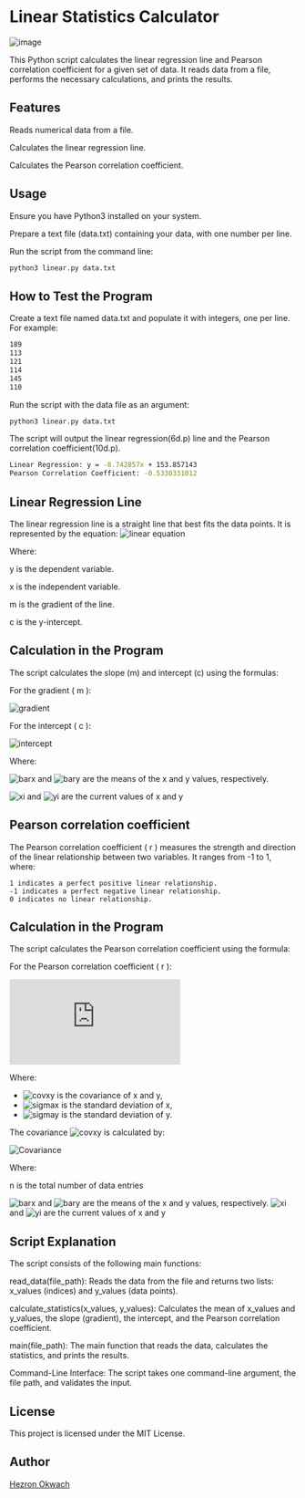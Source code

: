 # Linear Statistics Calculator
![image](https://images.prismic.io/turing/652ebbb1fbd9a45bcec81804_Linear_regression_algorithm_11zon_8506fa7116.webp?auto=format,compress)

This Python script calculates the linear regression line and Pearson correlation coefficient for a given set of data. It reads data from a file, performs the necessary calculations, and prints the results.
## Features

Reads numerical data from a file.

Calculates the linear regression line.

Calculates the Pearson correlation coefficient.

## Usage
Ensure you have Python3 installed on your system.

Prepare a text file (data.txt) containing your data, with one number per line.

 Run the script from the command line:
```bash
python3 linear.py data.txt
```
## How to Test the Program
Create a text file named data.txt and populate it with integers, one per line. For example:

```bash
189
113
121
114
145
110
```
Run the script with the data file as an argument:
```bash
python3 linear.py data.txt
```
The script will output the linear regression(6d.p) line and the Pearson correlation coefficient(10d.p).
```bash
Linear Regression: y = -8.742857x + 153.857143
Pearson Correlation Coefficient: -0.5330331012
```

## Linear Regression Line

The linear regression line is a straight line that best fits the data points. It is represented by the equation:
![linear equation](https://latex.codecogs.com/svg.image?$$y=mx&plus;c$$)

Where:

y is the dependent variable.

x is the independent variable.

m is the gradient of the line.

c is the y-intercept.

## Calculation in the Program

The script calculates the slope (m) and intercept (c) using the formulas:

For the gradient \( m \):

![gradient](https://latex.codecogs.com/svg.image?$$m=%5Cfrac%7B%5Csum%7B(x_i-%5Cbar%7Bx%7D)(y_i-%5Cbar%7By%7D)%7D%7D%7B%5Csum%7B(x_i-%5Cbar%7Bx%7D)%5E2%7D%7D$$)

For the intercept \( c \):

![intercept](https://latex.codecogs.com/svg.image?$$c=%5Cbar%7By%7D-m%5Cbar%7Bx%7D$$)

Where:

![barx](https://latex.codecogs.com/svg.image?$%5Cbar%7Bx%7D$) and ![bary](https://latex.codecogs.com/svg.image?$%5Cbar%7By%7D$) are the means of the x  and y values, respectively.

![xi](https://latex.codecogs.com/svg.image?$x_i$) and ![yi](https://latex.codecogs.com/svg.image?$y_i$) are the current values of x and y

## Pearson correlation coefficient

The Pearson correlation coefficient  \( r \) measures the strength and direction of the linear relationship between two variables. It ranges from -1 to 1, where:

    1 indicates a perfect positive linear relationship.
    -1 indicates a perfect negative linear relationship.
    0 indicates no linear relationship.

## Calculation in the Program

The script calculates the Pearson correlation coefficient using the formula:

For the Pearson correlation coefficient \( r \):

![Pearson Correlation Coefficient](https://latex.codecogs.com/svg.latex?r%20%3D%20%5Cfrac%7B%5Ctext%7Bcov%7D%28x%2C%20y%29%7D%7B%5Csigma_x%20%5Csigma_y%7D)

Where:
- ![covxy](https://latex.codecogs.com/svg.image?$%5Ctext%7Bcov%7D(x,y)$) is the covariance of x and y,
- ![sigmax](https://latex.codecogs.com/svg.image?$%5Csigma_x$) is the standard deviation of x,
- ![sigmay](https://latex.codecogs.com/svg.image?$%5Csigma_y$) is the standard deviation of y.

The covariance ![covxy](https://latex.codecogs.com/svg.image?$%5Ctext%7Bcov%7D(x,y)$) is calculated by:

![Covariance](https://latex.codecogs.com/svg.image?$$%5Ctext%7Bcov%7D(x,y)=%5Cfrac%7B%5Csum%7B(x_i-%5Cbar%7Bx%7D)(y_i-%5Cbar%7By%7D)%7D%7D%7Bn-1%7D$$)

Where:

n is the total number of data entries

![barx](https://latex.codecogs.com/svg.image?$%5Cbar%7Bx%7D$) and ![bary](https://latex.codecogs.com/svg.image?$%5Cbar%7By%7D$) are the means of the x  and y values, respectively.
![xi](https://latex.codecogs.com/svg.image?$x_i$) and ![yi](https://latex.codecogs.com/svg.image?$y_i$) are the current values of x and y

## Script Explanation

The script consists of the following main functions:

 read_data(file_path): Reads the data from the file and returns two lists: x_values (indices) and y_values (data points).

calculate_statistics(x_values, y_values): Calculates the mean of x_values and y_values, the slope (gradient), the intercept, and the Pearson correlation coefficient.

main(file_path): The main function that reads the data, calculates the statistics, and prints the results.

Command-Line Interface: The script takes one command-line argument, the file path, and validates the input.

## License

This project is licensed under the MIT License.

## Author
[Hezron Okwach](https://github.com/hezronokwach) 